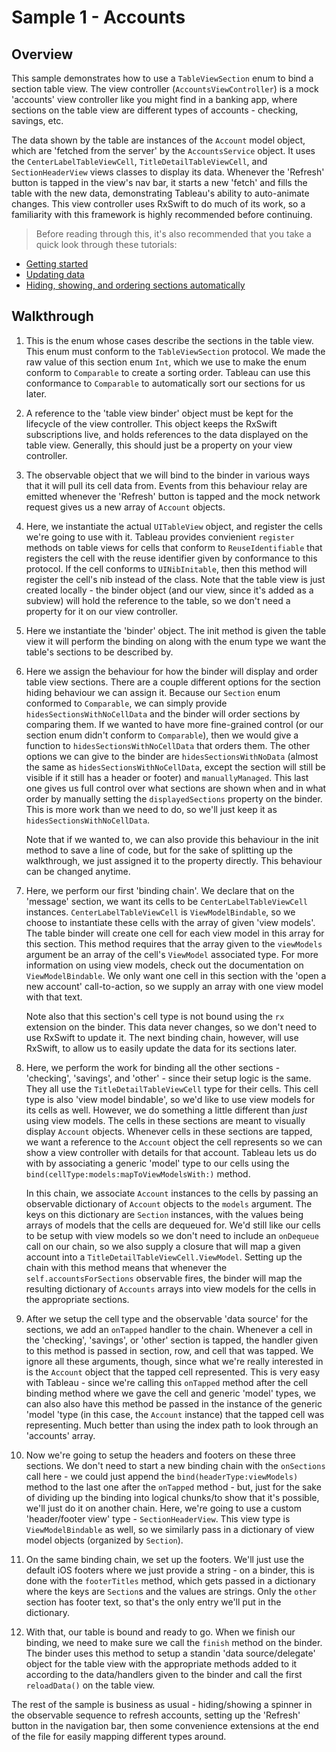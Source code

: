 # Sample 1 - Accounts

## Overview

This sample demonstrates how to use a `TableViewSection` enum to bind a section table view. The view controller 
(`AccountsViewController`) is a mock 'accounts' view controller like you might find in a banking app, where sections on the table view are 
different types of accounts - checking, savings, etc.

The data shown by the table are instances of the `Account` model object, which are 'fetched from the server' by the `AccountsService` 
object. It uses the `CenterLabelTableViewCell`, `TitleDetailTableViewCell`, and `SectionHeaderView` views classes to display its 
data. Whenever the 'Refresh' button is tapped in the view's nav bar, it starts a new 'fetch' and fills the table with the new data, 
demonstrating Tableau's ability to auto-animate changes. This view controller uses RxSwift to do much of its work, so a familiarity with this
framework is highly recommended before continuing.

> Before reading through this, it's also recommended that you take a quick look through these tutorials:
- [Getting started](../../Documentation/1-GettingStarted.md)
- [Updating data](../../Documentation/2-UpdatingData.md)
- [Hiding, showing, and ordering sections automatically](../../Documentation/5-SectionDisplayBehaviour.md)

## Walkthrough

1. This is the enum whose cases describe the sections in the table view. This enum must conform to the `TableViewSection` protocol. We
    made the raw value of this section enum `Int`, which we use to make the enum conform to `Comparable` to create a sorting order. Tableau
    can use this conformance to `Comparable` to automatically sort our sections for us later.

2. A reference to the 'table view binder' object must be kept for the lifecycle of the view controller. This object keeps the RxSwift subscriptions
    live, and holds references to the data displayed on the table view. Generally, this should just be a property on your view controller.
    
3. The observable object that we will bind to the binder in various ways that it will pull its cell data from. Events from this behaviour relay are
    emitted whenever the 'Refresh' button is tapped and the mock network request gives us a new array of `Account` objects.

4. Here, we instantiate the actual `UITableView` object, and register the cells we're going to use with it. Tableau provides convienient 
    `register` methods on table views for cells that conform to `ReuseIdentifiable` that registers the cell with the reuse identifier given by 
    conformance to this protocol. If the cell conforms to `UINibInitable`,  then this method will register the cell's nib instead of the class. 
    Note that the table view is just created locally - the binder object (and our view, since it's added as a subview) will hold the reference to the
    table, so we don't need a property for it on our view controller.
    
5. Here we instantiate the 'binder' object. The init method is given the table view it will perform the binding on along with the enum type we 
    want the table's sections to be described by.
    
6. Here we assign the behaviour for how the binder will display and order table view sections. There are a couple different options for the 
    section hiding behaviour we can assign it. Because our `Section` enum conformed to `Comparable`, we can simply provide 
    `hidesSectionsWithNoCellData` and the binder will order sections by comparing them. If we wanted to have more fine-grained control 
    (or our section enum didn't conform to `Comparable`), then we would give a function to `hidesSectionsWithNoCellData` that orders 
    them. The other options we can give to the binder are `hidesSectionsWithNoData` (almost the same as 
    `hidesSectionsWithNoCellData`, except the section will still be visible if it still has a header or footer) and `manuallyManaged`. This last
    one gives us full control over what sections are shown when and in what order by manually setting the `displayedSections` property on 
    the binder. This is more work than we need to do, so we'll just keep it as `hidesSectionsWithNoCellData`.
    
    Note that if we wanted to, we can also provide this behaviour in the init method to save a line of code, but for the sake of splitting up the 
    walkthrough, we just assigned it to the property directly. This behaviour can be changed anytime.
    
7. Here, we perform our first 'binding chain'. We declare that on the 'message' section, we want its cells to be `CenterLabelTableViewCell`
    instances. `CenterLabelTableViewCell` is `ViewModelBindable`, so we choose to instantiate these cells with the array of given 'view
    models'. The table binder will create one cell for each view model in this array for this section. This method requires that the array given to
    the `viewModels` argument be an array of the cell's `ViewModel` associated type. For more information on using view models, check out 
    the documentation on  `ViewModelBindable`. We only want one cell in this section with the 'open a new account' call-to-action, so we 
    supply an array with one view model with that text.
    
    Note also that this section's cell type is not bound using the `rx` extension on the binder. This data never changes, so we don't need to use
    RxSwift to update it. The next binding chain, however, will use RxSwift, to allow us to easily update the data for its sections later.
    
8. Here, we perform the work for binding all the other sections -  'checking', 'savings', and 'other' - since their setup logic is the same. They
    all use the `TitleDetailTableViewCell` type for their cells. This cell type is also 'view model bindable', so we'd like to use view models 
    for its cells as well. However, we do something a little different than *just* using view models. The cells in these sections are meant to 
    visually display `Account` objects. Whenever cells in these sections are tapped, we want a reference to the `Account` object the cell 
    represents so we can show a view controller with details for that account. Tableau lets us do with by associating a generic 'model' type to 
    our cells using the `bind(cellType:models:mapToViewModelsWith:)` method.
    
    In this chain, we associate `Account` instances to the cells by passing an observable dictionary of `Account` objects to the `models` 
    argument. The keys on this dictionary are `Section` instances, with the values being arrays of models that the cells are dequeued for. We'd 
    still like our cells to be setup with view models so we don't need to include an `onDequeue` call on our chain, so we also supply a
    closure that will map a given account into a `TitleDetailTableViewCell.ViewModel`. Setting up the chain with this method means
    that whenever the `self.accountsForSections` observable fires, the binder will map the resulting dictionary of `Accounts` arrays into
    view models for the cells in the appropriate sections.
    
9. After we setup the cell type and the observable 'data source' for the sections, we add an `onTapped` handler to the chain. Whenever a cell
    in the 'checking', 'savings', or 'other' section is tapped, the handler  given to this method is passed in section, row, and cell that was 
    tapped. We ignore all these arguments, though, since what we're really interested in is the `Account` object that the tapped cell represented.
    This is very easy with Tableau - since we're calling this `onTapped` method after the cell binding method where we gave the cell and generic
    'model' types, we can also also have this method be passed in the instance of the generic 'model 'type (in this case, the `Account` instance) 
    that the tapped cell was representing. Much better than using the index path to look through an 'accounts' array.
    
10. Now we're going to setup the headers and footers on these three sections. We don't need to start a new binding chain with the
    `onSections` call here - we could just append the `bind(headerType:viewModels)` method to the last one after the `onTapped` 
    method - but, just for the sake of dividing up the binding into logical chunks/to show that it's possible, we'll just do it on another chain.
    Here, we're going to use a custom 'header/footer view' type - `SectionHeaderView`. This view type is `ViewModelBindable` as well, so
    we similarly pass in a dictionary of view model objects (organized by `Section`).
    
11. On the same binding chain, we set up the footers. We'll just use the default iOS footers where we just provide a string - on a binder, this is
    done with the `footerTitles` method, which gets passed in a dictionary where the keys are `Section`s and the values are strings. Only 
    the `other` section has footer text, so that's the only entry we'll put in the dictionary.
    
12. With that, our table is bound and ready to go. When we finish our binding, we need to make sure we call the `finish` method on the 
    binder. The binder uses this method to setup a standin 'data source/delegate' object for the table view with the appropriate methods added
    to it according to the data/handlers given to the binder and call the first `reloadData()` on the table view.

The rest of the sample is business as usual - hiding/showing a spinner in the observable sequence to refresh accounts, setting up the 
'Refresh' button in the navigation bar, then some convenience extensions at the end of the file for easily mapping different types around.
